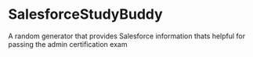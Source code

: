 # SalesforceStudyBuddy
A random generator that provides Salesforce information thats helpful for passing the admin certification exam
